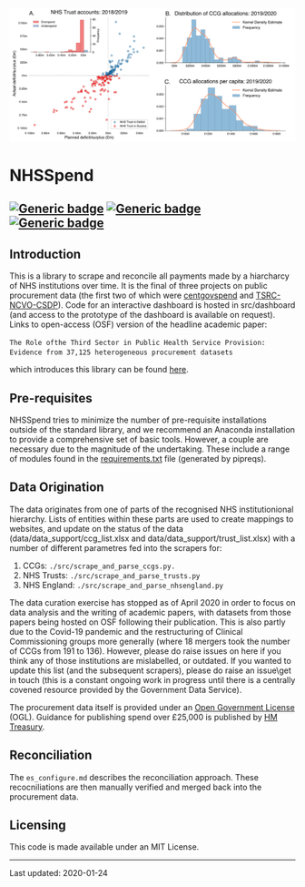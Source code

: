 <img src="https://github.com/crahal/NHSSpend/blob/master/papers/figures/nhs_spending_macro_header.png" width="900"/>

# NHSSpend

[![Generic badge](https://img.shields.io/badge/Python-3-<red>.svg)](https://shields.io/)  [![Generic badge](https://img.shields.io/badge/License-MIT-blue.svg)](https://shields.io/)  [![Generic badge](https://img.shields.io/badge/Maintained-Yes-green.svg)](https://shields.io/)
---

## Introduction

This is a library to scrape and reconcile all payments made by a hiarcharcy of NHS institutions over time. It is the final of three projects on public procurement data (the first two of which were [centgovspend](https://github.com/crahal/centgovspend) and [TSRC-NCVO-CSDP](https://github.com/crahal/TSRC-NCVO-CSDP)). Code for an interactive dashboard is hosted in src/dashboard (and access to the prototype of the dashboard is available on request). Links to open-access (OSF) version of the headline academic paper:

`The Role ofthe Third Sector in Public Health Service Provision: Evidence from 37,125 heterogeneous procurement datasets`

which introduces this library can be found [here](https://osf.io/download/61f1c837026ee60060b4f2e0/).

## Pre-requisites

NHSSpend tries to minimize the number of pre-requisite installations outside of the standard library, and we recommend an Anaconda installation to provide a comprehensive set of basic tools. However, a couple are necessary due to the magnitude of the undertaking. These include a range of modules found in the [requirements.txt](https://github.com/crahal/NHSSpend/blob/master/requirements.txt) file (generated by pipreqs). 

## Data Origination

The data originates from one of parts of the recognised NHS institutionional hierarchy. Lists of entities within these parts are used to create mappings to websites, and update on the status of the data  (data/data_support/ccg_list.xlsx and data/data_support/trust_list.xlsx) with a number of different parametres fed into the scrapers for:

1. CCGs: `./src/scrape_and_parse_ccgs.py.`
2. NHS Trusts: `./src/scrape_and_parse_trusts.py`
3. NHS England: `./src/scrape_and_parse_nhsengland.py`

The data curation exercise has stopped as of April 2020 in order to focus on data analysis and the writing of academic papers, with datasets from those papers being hosted on OSF following their publication. This is also partly due to the Covid-19 pandemic and the restructuring of Clinical Commissioning groups more generally (where 18 mergers took the number of CCGs from 191 to 136). However, please do raise issues on here if you think any of those institutions are mislabelled, or outdated. If you wanted to update this list (and the subsequent scrapers), please do raise an issue\get in touch (this is a constant ongoing work in progress until there is a centrally covened resource provided by the Government Data Service).

The procurement data itself is provided under an [Open Government License](http://www.nationalarchives.gov.uk/doc/open-government-licence/version/3/) (OGL). Guidance for publishing spend over £25,000 is published by [HM Treasury](https://www.gov.uk/government/publications/guidance-for-publishing-spend-over-25000).

## Reconciliation

The `es_configure.md` describes the reconciliation approach. These recocniliations are then manually verified and merged back into the procurement data.


## Licensing

This code is made available under an MIT License.

---
Last updated: 2020-01-24
